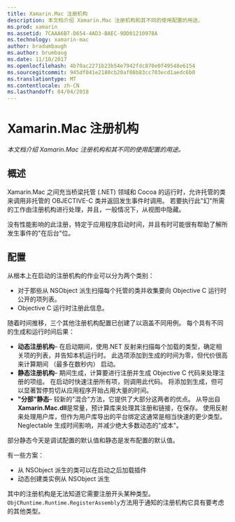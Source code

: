 ```yaml
---
title: Xamarin.Mac 注册机构
description: 本文档介绍 Xamarin.Mac 注册机构和其不同的使用配置的用途。
ms.prod: xamarin
ms.assetid: 7CAAA6B7-D654-4AD3-BAEC-9DD01210978A
ms.technology: xamarin-mac
author: bradumbaugh
ms.author: brumbaug
ms.date: 11/10/2017
ms.openlocfilehash: 4b70ac2271b23b54e7942fdc870e0f49548e6154
ms.sourcegitcommit: 945df041e2180cb20af08b83cc703ecd1aedc6b0
ms.translationtype: MT
ms.contentlocale: zh-CN
ms.lasthandoff: 04/04/2018
---
```

# <a name="xamarinmac-registrar"></a>Xamarin.Mac 注册机构

_本文档介绍 Xamarin.Mac 注册机构和其不同的使用配置的用途。_

## <a name="overview"></a>概述

Xamarin.Mac 之间充当桥梁托管 (.NET) 领域和 Cocoa 的运行时，允许托管的类来调用非托管的 OBJECTIVE-C 类并返回发生事件时调用。 若要执行此"幻"所需的工作由注册机构进行处理，并且，一般情况下，从视图中隐藏。

没有性能影响的此注册，特定于应用程序启动时间，并且有时可能很有帮助了解所发生事件的"在后台"位。

## <a name="configurations"></a>配置

从根本上在启动的注册机构的作业可以分为两个类别：

- 对于那些从 NSObject 派生扫描每个托管的类并收集要向 Objective C 运行时公开的项列表。
- Objective C 运行时注册此信息。

随着时间推移，三个其他注册机构配置已创建了以涵盖不同用例。 每个具有不同的生成和运行时间后果：

- **动态注册机构**– 在启动期间，使用.NET 反射来扫描每个加载的类型，确定相关项的列表，并告知本机运行时。 此选项添加到生成的时间为零，但代价很高来计算期间 （最多在数秒内） 启动。
- **静态注册机构**– 期间生成，计算要进行注册并生成 Objective C 代码来处理注册的项组。 在启动时快速注册所有项，则调用此代码。 将添加到生成，但可以显著暂停剪切从应用程序开始占用大量的时间。
- **"分部"静态**– 较新的"混合"方法，它提供了大部分这两者的优点。 从导出自**Xamarin.Mac.dll**是常量，预计算库来处理其注册和链接，在保存。 使用反射来处理用户库，但作为用户库导出的平台绑定这通常是相当快速的更少类型。 Neglectable 生成时间影响，并减少绝大多数动态的"成本"。

部分静态今天是调试配置的默认值和静态是发布配置的默认值。

有一些方案：

- 从 NSObject 派生的类可以在启动之后加载插件
- 动态创建类实例从 NSObject 派生

其中的注册机构是无法知道它需要注册开头某种类型。 `ObjCRuntime.Runtime.RegisterAssembly`方法用于通知的注册机构它具有要考虑的其他类型。
